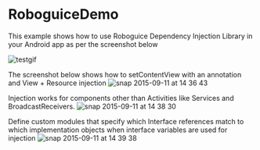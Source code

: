 # RoboguiceDemo
This example shows how to use Roboguice Dependency Injection Library in your Android app as per the screenshot below

![testgif](https://cloud.githubusercontent.com/assets/5139030/9811024/56c0e522-5892-11e5-8996-a8504047aab6.gif)

The screenshot below shows how to setContentView with an annotation and View + Resource injection
![snap 2015-09-11 at 14 36 43](https://cloud.githubusercontent.com/assets/5139030/9811055/8c591c72-5892-11e5-96bd-46324a1e0eb1.png)

Injection works for components other than Activities like Services and BroadcastReceivers.
![snap 2015-09-11 at 14 38 30](https://cloud.githubusercontent.com/assets/5139030/9811102/cc516b72-5892-11e5-8cf6-b2d30da8f129.png)

Define custom modules that specify which Interface references match to which implementation objects when interface variables are used for injection
![snap 2015-09-11 at 14 39 38](https://cloud.githubusercontent.com/assets/5139030/9811141/f4794ce6-5892-11e5-9d48-09e5d90d7b77.png)
